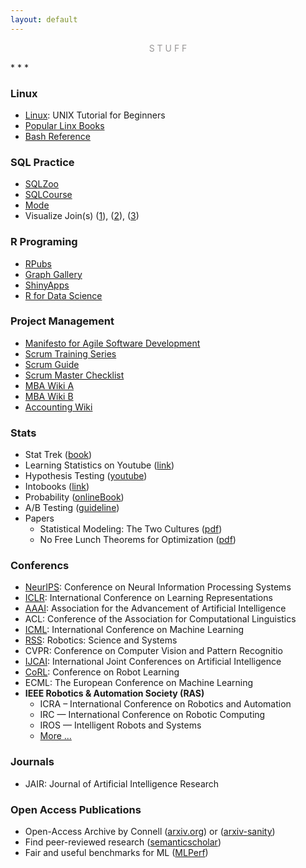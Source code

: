 ```yaml
---
layout: default
---
```

<p style="text-align: center; color:#5c58589f; margin =0">S T U F F</p>
* * *

### Linux
- [Linux](http://www.ee.surrey.ac.uk/Teaching/Unix/): UNIX Tutorial for Beginners
- [Popular Linx Books](http://www.sobell.com/)
- [Bash Reference](https://courses.cs.washington.edu/courses/cse390a/14au/bash.html)

### SQL Practice
- [SQLZoo](https://sqlzoo.net/)
- [SQLCourse](http://www.sqlcourse2.com/)
- [Mode](https://mode.com/sql-tutorial/introduction-to-sql/)
- Visualize Join(s) ([1](https://joins.spathon.com/)), ([2](http://4.bp.blogspot.com/-_HsHikmChBI/VmQGJjLKgyI/AAAAAAAAEPw/JaLnV0bsbEo/s1600/sql%2Bjoins%2Bguide%2Band%2Bsyntax.jpg)), ([3](https://www.codeproject.com/Articles/33052/Visual-Representation-of-SQL-Joins))

### R Programing
- [RPubs](https://rpubs.com/)
- [Graph Gallery](https://www.r-graph-gallery.com/)
- [ShinyApps](https://www.shinyapps.io/)
- [R for Data Science](https://r4ds.had.co.nz/index.html) 

### Project Management
- [Manifesto for Agile Software Development](http://agilemanifesto.org/)
- [Scrum Training Series](http://scrumtrainingseries.com/)
- [Scrum Guide](https://www.scrumguides.org/index.html)
- [Scrum Master Checklist](https://scrummasterchecklist.org/)
- [MBA Wiki A](http://www.netmba.com/)
- [MBA Wiki B](http://www.quickmba.com/)
- [Accounting Wiki](https://www.accountingcoach.com/)

### Stats
- Stat Trek ([book](https://stattrek.com/))
- Learning Statistics on Youtube ([link](https://www.r-bloggers.com/learning-statistics-on-youtube/))
- Hypothesis Testing ([youtube](https://www.youtube.com/playlist?list=PLqzoL9-eJTNAWG_uiz9pQFkZJC8-pO-4H))
- Intobooks ([link](https://www.openintro.org/))
- Probability ([onlineBook](http://theanalysisofdata.com/probability/))
- A/B Testing ([guideline](https://hookedondata.org/guidelines-for-ab-testing/))
- Papers
  - Statistical Modeling: The Two Cultures ([pdf](http://www2.math.uu.se/~thulin/mm/breiman.pdf))
  - No Free Lunch Theorems for Optimization ([pdf](https://ti.arc.nasa.gov/m/profile/dhw/papers/78.pdf))

### Conferencs
- [NeurIPS](https://nips.cc/): Conference on Neural Information Processing Systems
- [ICLR](https://iclr.cc/): International Conference on Learning Representations
- [AAAI](http://www.aaai.org/): Association for the Advancement of Artificial Intelligence
- ACL: Conference of the Association for Computational Linguistics
- [ICML](https://icml.cc/): International Conference on Machine Learning
- [RSS](https://roboticsconference.org/): Robotics: Science and Systems
- CVPR: Conference on Computer Vision and Pattern Recognitio
- [IJCAI](https://www.ijcai.org/): International Joint Conferences on Artificial Intelligence
- [CoRL](https://www.robot-learning.org/): Conference on Robot Learning
- ECML: The European Conference on Machine Learning
- **IEEE Robotics & Automation Society (RAS)** 
  - ICRA – International Conference on Robotics and Automation
  - IRC —  International Conference on Robotic Computing
  - IROS — Intelligent Robots and Systems
  - [More ...](https://www.ieee-ras.org/conferences-workshops)

### Journals
- JAIR: Journal of Artificial Intelligence Research

### Open Access Publications
- Open-Access Archive by Connell ([arxiv.org](https://arxiv.org/)) or ([arxiv-sanity](http://www.arxiv-sanity.com/))
- Find peer-reviewed research ([semanticscholar](https://www.semanticscholar.org/))
- Fair and useful benchmarks for ML ([MLPerf](https://mlperf.org/))




